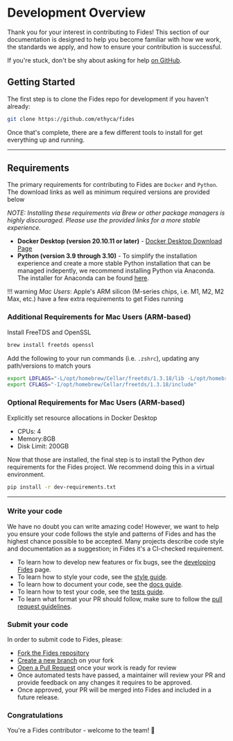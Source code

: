 # Development Overview

Thank you for your interest in contributing to Fides! This section of our documentation is designed to help you become familiar with how we work, the standards we apply, and how to ensure your contribution is successful.

If you're stuck, don't be shy about asking for help [on GitHub](https://github.com/ethyca/fides/issues).

## Getting Started

The first step is to clone the Fides repo for development if you haven't already:

```bash
git clone https://github.com/ethyca/fides
```

Once that's complete, there are a few different tools to install for get everything up and running.

---

## Requirements

The primary requirements for contributing to Fides are `Docker` and `Python`. The download links as well as minimum required versions are provided below

 _NOTE: Installing these requirements via Brew or other package managers is highly discouraged. Please use the provided links for a more stable experience._

* __Docker Desktop (version 20.10.11 or later)__ - [Docker Desktop Download Page](https://www.docker.com/products/docker-desktop/)
* __Python (version 3.9 through 3.10)__ - To simplify the installation experience and create a more stable Python installation that can be managed indepently, we recommend installing Python via Anaconda. The installer for Anaconda can be found [here](https://www.anaconda.com/download).

!!! warning
    _Mac Users_: Apple's ARM silicon (M-series chips, i.e. M1, M2, M2 Max, etc.) have a few extra requirements to get Fides running

### Additional Requirements for Mac Users (ARM-based)

Install FreeTDS and OpenSSL

```bash
brew install freetds openssl
```

Add the following to your run commands (i.e. `.zshrc`), updating any path/versions to match yours

```bash
export LDFLAGS="-L/opt/homebrew/Cellar/freetds/1.3.18/lib -L/opt/homebrew/Cellar/openssl@1.1/1.1.1u/lib"
export CFLAGS="-I/opt/homebrew/Cellar/freetds/1.3.18/include"
```

### Optional Requirements for Mac Users (ARM-based)

Explicitly set resource allocations in Docker Desktop

* CPUs: 4
* Memory:8GB
* Disk Limit: 200GB

Now that those are installed, the final step is to install the Python dev requirements for the Fides project. We recommend doing this in a virtual environment.

```bash
pip install -r dev-requirements.txt
```

---

### Write your code

We have no doubt you can write amazing code! However, we want to help you ensure your code follows the style and patterns of Fides and has the highest chance possible to be accepted. Many projects describe code style and documentation as a suggestion; in Fides it's a CI-checked requirement.

* To learn how to develop new features or fix bugs, see the [developing Fides](developing_fides.md) page.
* To learn how to style your code, see the [style guide](code_style.md).
* To learn how to document your code, see the [docs guide](documentation.md).
* To learn how to test your code, see the [tests guide](testing.md).
* To learn what format your PR should follow, make sure to follow the [pull request guidelines](pull_requests.md).

### Submit your code

In order to submit code to Fides, please:

* [Fork the Fides repository](https://help.github.com/en/articles/fork-a-repo)
* [Create a new branch](https://help.github.com/en/desktop/contributing-to-projects/creating-a-branch-for-your-work) on your fork
* [Open a Pull Request](https://help.github.com/en/articles/creating-a-pull-request-from-a-fork) once your work is ready for review
* Once automated tests have passed, a maintainer will review your PR and provide feedback on any changes it requires to be approved.
* Once approved, your PR will be merged into Fides and included in a future release.

### Congratulations

You're a Fides contributor - welcome to the team! 🎉

